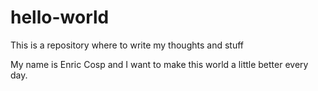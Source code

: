 # hello-world
This is a repository where to write my thoughts and stuff

My name is Enric Cosp and I want to make this world a little better every day.
